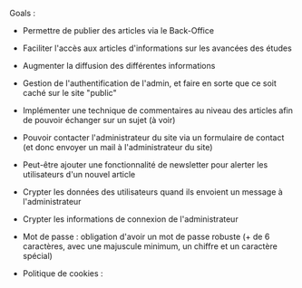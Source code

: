 Goals :

- Permettre de publier des articles via le Back-Office
- Faciliter l'accès aux articles d'informations sur les avancées des études
- Augmenter la diffusion des différentes informations
- Gestion de l'authentification de l'admin, et faire en sorte que ce soit caché sur le site "public"
- Implémenter une technique de commentaires au niveau des articles afin de pouvoir échanger sur un sujet (à voir)
- Pouvoir contacter l'administrateur du site via un formulaire de contact (et donc envoyer un mail à l'administrateur du site)
- Peut-être ajouter une fonctionnalité de newsletter pour alerter les utilisateurs d'un nouvel article


- Crypter les données des utilisateurs quand ils envoient un message à l'administrateur
- Crypter les informations de connexion de l'administrateur
- Mot de passe : obligation d'avoir un mot de passe robuste (+ de 6 caractères, avec une majuscule minimum, un chiffre et un caractère spécial)
- Politique de cookies : 